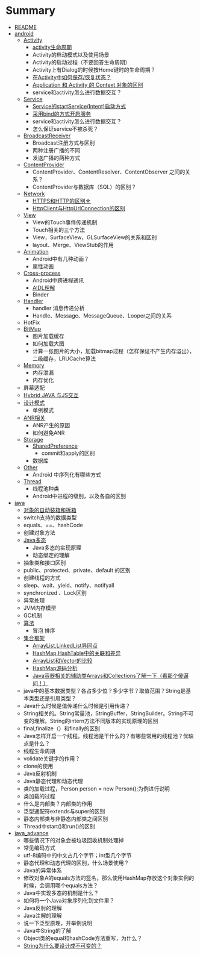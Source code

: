 # Summary

* [README](README.md)
* [android](android.md)
  * [Activity](android/activity.md)
    * [activity生命周期](android/base.md)
    * Activity的启动模式以及使用场景
    * Activity的启动过程（不要回答生命周期）
    * Activity上有Dialog的时候按Home键时的生命周期？
    * [在Activity中如何保存/恢复状态？](android/zai-activity-zhong-ru-he-bao-5b58-hui-fu-zhuang-tai-ff1f.md)
    * [Application 和 Activity 的 Context 对象的区别](android/application-he-activity-de-context-dui-xiang-de-qu-bie.md)
    * service和activity怎么进行数据交互？
  * [Service](android/service.md)
    * [Service的startService\(Intent\)启动方式](android/service/servicede-startservice-intent-qi-dong-fang-shi.md)
    * [采用bind的方式开启服务](android/service/cai-yong-bind-de-fang-shi-kai-qi-fu-wu.md)
    * service和activity怎么进行数据交互？
    * 怎么保证service不被杀死？
  * [BroadcastReceiver](android/broadcastreceiver.md)
    * Broadcast注册方式与区别
    * 两种注册广播的不同
    * 发送广播的两种方式
  * [ContentProvider](android/contentprovider.md)
    * ContentProvider、ContentResolver、ContentObserver 之间的关系？
    * ContentProvider与数据库（SQL）的区别？
  * [Network](android/network.md)
    * [HTTPS和HTTP的区别☆](android/network/httpshe-http-de-qu-bie.md)
    * [HttpClient与HttpUrlConnection的区别](android/network/httpclientyu-httpurlconnection-de-qu-bie.md)
  * [View](android/view.md)
    * View的Touch事件传递机制
    * Touch相关的三个方法
    * View，SurfaceView，GLSurfaceView的关系和区别
    * layout、Merge、ViewStub的作用
  * [Animation](android/animation.md)
    * Android中有几种动画？
    * 属性动画
  * [Cross-process](android/cross-process-communication.md)
    * Android中跨进程通讯
    * [AIDL理解](android/cross-process-communication/aidlli-jie.md)
    * Binder
  * [Handler](android/handler.md)
    * handler 消息传递分析
    * Handle、Message、MessageQueue、Looper之间的关系
  * HotFix
  * [BitMap](android/tu-pian-jia-zai-huan-cun.md)
    * 图片加载缓存
    * 如何加载大图
    * 计算一张图片的大小，加载bitmap过程（怎样保证不产生内存溢出），二级缓存，LRUCache算法
  * [Memory](android/memory.md)
    * 内存泄漏
    * 内存优化
  * 屏幕适配
  * [Hybrid JAVA 与JS交互](android/hybrid-java-yu-js-jiao-hu.md)
  * [设计模式](android/she-ji-mo-shi.md)
    * 单例模式
  * [ANR相关](android/anrxiang-guan.md)
    * ANR产生的原因
    * 如何避免ANR
  * [Storage](android/storage.md)
    * [SharedPreference](android/storage/sp.md)
      * commit和apply的区别
    * 数据库
  * [Other](android/other.md)
    * Android 中序列化有哪些方式
  * [Thread](android/thread.md)
    * 线程池种类
    * Android中进程的级别，以及各自的区别
* [java](java.md)
  * [对象的自动装箱和拆箱](java/base.md)
  * switch支持的数据类型
  * equals、==、hashCode
  * 创建对象方法
  * [Java多态](java/javaduo-tai.md)
    * Java多态的实现原理
    * 动态绑定的理解
  * 抽象类和接口区别
  * public、protected、private、default 的区别
  * 创建线程的方式
  * sleep、wait、yield、notify、notifyall
  * synchronized 、Lock区别
  * 异常处理
  * JVM内存模型
  * GC机制
  * [算法](java/suan-fa.md)
    * 冒泡 排序
  * [集合框架](java/ji-he-kuang-jia.md)
    * [ArrayList,LinkedList异同点](java/ji-he-kuang-jia/arraylistlinkedlistyi-tong-dian.md)
    * [HashMap,HashTable中的关联和差异](java/ji-he-kuang-jia/hashmaphashtablezhong-de-guan-lian-he-cha-yi.md)
    * [ArrayList和Vector的比较](java/ji-he-kuang-jia/arraylisthe-vector-de-bi-jiao.md)
    * [HashMap源码分析](java/ji-he-kuang-jia/hashmapyuan-ma-fen-xi.md)
    * [Java容器相关的辅助类Arrays和Collections了解一下（看那个傻逼问！）](java/ji-he-kuang-jia/javarong-qi-xiang-guan-de-fu-zhu-lei-arrays-he-collections-le-jie-yi-xia-ff08-kan-na-ge-sha-bi-wen-ff01-ff09.md)
  * java中的基本数据类型？各占多少位？多少字节？取值范围？String是基本类型还是引用类型？
  * Java什么时候是值传递什么时候是引用传递？
  * String相关的。String常量池，StringBuffer，StringBuilder。String不可变的理解。String的intern方法不同版本的实现原理的区别
  * final,finalize（）和finally的区别
  * Java怎样开启一个线程。线程池是干什么的？有哪些常用的线程池？优缺点是什么？
  * 线程生命周期
  * volidate关键字的作用？
  * clone的使用
  * Java反射机制
  * Java静态代理和动态代理
  * 类的加载过程，Person person = new Person\(\);为例进行说明
  * 类加载的过程
  * 什么是内部类？内部类的作用
  * 泛型通配符extends与super的区别
  * 静态内部类与非静态内部类之间区别
  * Thread中start\(\)和run\(\)的区别
* [java\_advance](javaadvance.md)
  * 哪些情况下的对象会被垃圾回收机制处理掉
  * 常见编码方式
  * utf-8编码中的中文占几个字节；int型几个字节
  * 静态代理和动态代理的区别，什么场景使用？
  * Java的异常体系
  * 修改对象A的equals方法的签名，那么使用HashMap存放这个对象实例的时候，会调用哪个equals方法？
  * Java中实现多态的机制是什么？
  * 如何将一个Java对象序列化到文件里？
  * Java反射的理解
  * Java注解的理解
  * 说一下泛型原理，并举例说明
  * Java中String的了解
  * Object类的equal和hashCode方法重写，为什么？
  * [String为什么要设计成不可变的？](javaadvance/stringwei-shi-yao-yao-she-ji-cheng-bu-ke-bian-de-ff1f.md)

